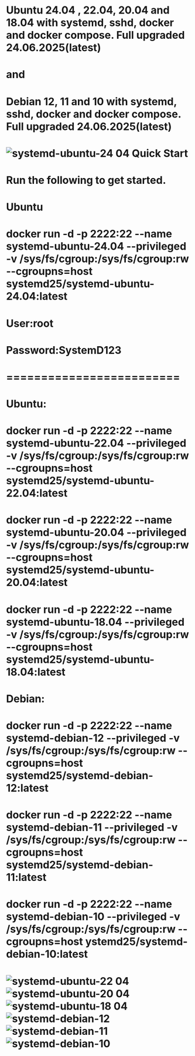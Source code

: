 Ubuntu 24.04 , 22.04, 20.04 and 18.04 with systemd, sshd, docker and docker compose. Full upgraded 24.06.2025(latest)
=========================
and
=========================
Debian 12, 11 and 10 with systemd, sshd, docker and docker compose. Full upgraded 24.06.2025(latest)
=========================
![systemd-ubuntu-24 04](https://github.com/user-attachments/assets/893be3c8-ed97-4d20-8879-92c4484b81e1)
Quick Start
=========================
Run the following to get started.
=========================
Ubuntu
=========================
docker run -d -p 2222:22 --name systemd-ubuntu-24.04 --privileged -v /sys/fs/cgroup:/sys/fs/cgroup:rw --cgroupns=host systemd25/systemd-ubuntu-24.04:latest
=========================
User:root
=========================
Password:SystemD123
=========================
=========================
=========================
Ubuntu:
=========================
docker run -d -p 2222:22 --name systemd-ubuntu-22.04 --privileged -v /sys/fs/cgroup:/sys/fs/cgroup:rw --cgroupns=host systemd25/systemd-ubuntu-22.04:latest
=========================
docker run -d -p 2222:22 --name systemd-ubuntu-20.04 --privileged -v /sys/fs/cgroup:/sys/fs/cgroup:rw --cgroupns=host systemd25/systemd-ubuntu-20.04:latest
=========================
docker run -d -p 2222:22 --name systemd-ubuntu-18.04 --privileged -v /sys/fs/cgroup:/sys/fs/cgroup:rw --cgroupns=host systemd25/systemd-ubuntu-18.04:latest
=========================
Debian:
=========================
docker run -d -p 2222:22 --name systemd-debian-12 --privileged -v /sys/fs/cgroup:/sys/fs/cgroup:rw --cgroupns=host systemd25/systemd-debian-12:latest
=========================
docker run -d -p 2222:22 --name systemd-debian-11 --privileged -v /sys/fs/cgroup:/sys/fs/cgroup:rw --cgroupns=host systemd25/systemd-debian-11:latest
=========================
docker run -d -p 2222:22 --name systemd-debian-10 --privileged -v /sys/fs/cgroup:/sys/fs/cgroup:rw --cgroupns=host ystemd25/systemd-debian-10:latest
=========================
![systemd-ubuntu-22 04](https://github.com/user-attachments/assets/79a04fd3-43e5-4e36-ada5-5a389bc5aeec)
![systemd-ubuntu-20 04](https://github.com/user-attachments/assets/6e1c9d57-7dda-4d82-b8bc-649bcb777d6d)
![systemd-ubuntu-18 04](https://github.com/user-attachments/assets/e6de923a-48e5-40d9-a100-400c70277c47)
![systemd-debian-12](https://github.com/user-attachments/assets/5d79edb8-6d52-44f9-936a-0723147497b0)
![systemd-debian-11](https://github.com/user-attachments/assets/3304431a-f5d8-439c-8c38-469e281c044a)
![systemd-debian-10](https://github.com/user-attachments/assets/0f9ec830-bfe2-446f-bd4c-8b6a1a8fb9a2)
=========================
